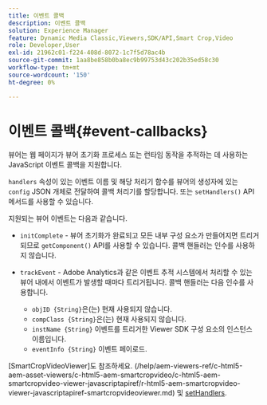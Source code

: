 ```yaml
---
title: 이벤트 콜백
description: 이벤트 콜백
solution: Experience Manager
feature: Dynamic Media Classic,Viewers,SDK/API,Smart Crop,Video
role: Developer,User
exl-id: 21962c01-f224-408d-8072-1c7f5d78ac4b
source-git-commit: 1aa8be858b0ba8ec9b99753d43c202b35ed58c30
workflow-type: tm+mt
source-wordcount: '150'
ht-degree: 0%

---
```


# 이벤트 콜백{#event-callbacks}

뷰어는 웹 페이지가 뷰어 초기화 프로세스 또는 런타임 동작을 추적하는 데 사용하는 JavaScript 이벤트 콜백을 지원합니다.

`handlers` 속성이 있는 이벤트 이름 및 해당 처리기 함수를 뷰어의 생성자에 있는 `config` JSON 개체로 전달하여 콜백 처리기를 할당합니다. 또는 `setHandlers()` API 메서드를 사용할 수 있습니다.

지원되는 뷰어 이벤트는 다음과 같습니다.

* `initComplete` - 뷰어 초기화가 완료되고 모든 내부 구성 요소가 만들어지면 트리거되므로 `getComponent()` API를 사용할 수 있습니다. 콜백 핸들러는 인수를 사용하지 않습니다.

* `trackEvent` - Adobe Analytics과 같은 이벤트 추적 시스템에서 처리할 수 있는 뷰어 내에서 이벤트가 발생할 때마다 트리거됩니다. 콜백 핸들러는 다음 인수를 사용합니다.

   * `objID {String}`은(는) 현재 사용되지 않습니다.
   * `compClass {String}`은(는) 현재 사용되지 않습니다.
   * `instName {String}` 이벤트를 트리거한 Viewer SDK 구성 요소의 인스턴스 이름입니다.
   * `eventInfo {String}` 이벤트 페이로드.

[SmartCropVideoViewer]도 참조하세요.
(/help/aem-viewers-ref/c-html5-aem-asset-viewers/c-html5-aem-smartcropvideo/c-html5-aem-smartcropvideo-viewer-javascriptapiref/r-html5-aem-smartcropvideo-viewer-javascriptapiref-smartcropvideoviewer.md) 및 [setHandlers](/help/aem-viewers-ref/c-html5-aem-asset-viewers/c-html5-aem-smartcropvideo/c-html5-aem-smartcropvideo-viewer-javascriptapiref/r-html5-aem-smartcropvideo-viewer-javascriptapiref-sethandlers.md).
